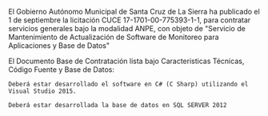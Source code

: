 El Gobierno Autónomo Municipal de Santa Cruz de La Sierra ha publicado
el 1 de septiembre la licitación CUCE 17-1701-00-775393-1-1, para
contratar servicios generales bajo la modalidad ANPE, con objeto de
"Servicio de Mantenimiento de Actualización de Software de Monitoreo
para Aplicaciones y Base de Datos"

El Documento Base de Contratación lista bajo Caracteristicas Técnicas,
Código Fuente y Base de Datos:

    Deberá estar desarrollado el software en C# (C Sharp) utilizando el
    Visual Studio 2015.

    Deberá estar desarrollada la base de datos en SQL SERVER 2012

